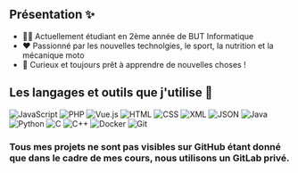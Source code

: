 ## Présentation ✨

- 👨‍🎓 Actuellement étudiant en 2ème année de BUT Informatique
- ❤️ Passionné par les nouvelles technolgies, le sport, la nutrition et la mécanique moto
- 🌿 Curieux et toujours prêt à apprendre de nouvelles choses !

## Les langages et outils que j'utilise 🔧
![JavaScript](https://img.shields.io/badge/-JavaScript-fff?&logo=javascript&logoColor=yellow)
![PHP](https://img.shields.io/badge/-PHP-fff?&logo=php&logoColor=777BB4)
![Vue.js](https://img.shields.io/badge/-Vue.js-fff?&logo=vue.js&logoColor=4FC08D)
![HTML](https://img.shields.io/badge/-HTML-fff?&logo=html5&logoColor=E34F26)
![CSS](https://img.shields.io/badge/-CSS-fff?&logo=css3&logoColor=1572B6)
![XML](https://img.shields.io/badge/-XML-fff?&logo=xml&logoColor=8A2BE2)
![JSON](https://img.shields.io/badge/-JSON-fff?&logo=json&logoColor=000000)
![Java](https://img.shields.io/badge/-Java-fff?&logo=java&logoColor=007396)
![Python](https://img.shields.io/badge/-Python-fff?&logo=python&logoColor=3776AB)
![C](https://img.shields.io/badge/-C-fff?&logo=c&logoColor=A8B9CC)
![C++](https://img.shields.io/badge/-C++-fff?&logo=c%2B%2B&logoColor=00599C)
![Docker](https://img.shields.io/badge/-Docker-fff?&logo=docker&logoColor=2496ED)
![Git](https://img.shields.io/badge/-Git-fff?&logo=git&logoColor=F05032)

### Tous mes projets ne sont pas visibles sur GitHub étant donné que dans le cadre de mes cours, nous utilisons un GitLab privé.
